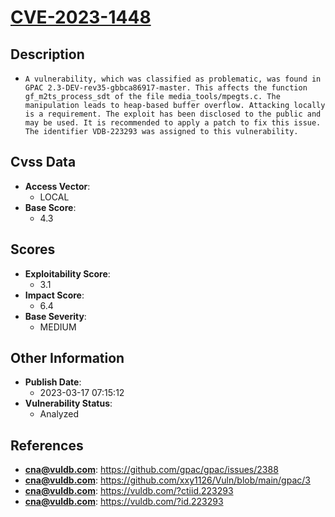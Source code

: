 
# [CVE-2023-1448](https://github.com/gpac/gpac/issues/2388)

## Description

- `A vulnerability, which was classified as problematic, was found in GPAC 2.3-DEV-rev35-gbbca86917-master. This affects the function gf_m2ts_process_sdt of the file media_tools/mpegts.c. The manipulation leads to heap-based buffer overflow. Attacking locally is a requirement. The exploit has been disclosed to the public and may be used. It is recommended to apply a patch to fix this issue. The identifier VDB-223293 was assigned to this vulnerability.`

## Cvss Data

- **Access Vector**:
  - LOCAL
- **Base Score**:
  - 4.3

## Scores

- **Exploitability Score**:
  - 3.1
- **Impact Score**:
  - 6.4
- **Base Severity**:
  - MEDIUM

## Other Information

- **Publish Date**:
  - 2023-03-17 07:15:12
- **Vulnerability Status**:
  - Analyzed

## References

- **cna@vuldb.com**: https://github.com/gpac/gpac/issues/2388
- **cna@vuldb.com**: https://github.com/xxy1126/Vuln/blob/main/gpac/3
- **cna@vuldb.com**: https://vuldb.com/?ctiid.223293
- **cna@vuldb.com**: https://vuldb.com/?id.223293
